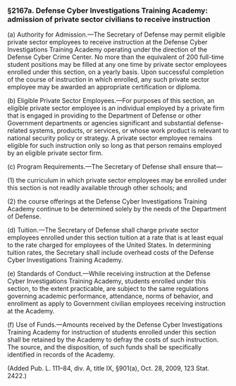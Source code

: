 ### §2167a. Defense Cyber Investigations Training Academy: admission of private sector civilians to receive instruction ###

(a) Authority for Admission.—The Secretary of Defense may permit eligible private sector employees to receive instruction at the Defense Cyber Investigations Training Academy operating under the direction of the Defense Cyber Crime Center. No more than the equivalent of 200 full-time student positions may be filled at any one time by private sector employees enrolled under this section, on a yearly basis. Upon successful completion of the course of instruction in which enrolled, any such private sector employee may be awarded an appropriate certification or diploma.

(b) Eligible Private Sector Employees.—For purposes of this section, an eligible private sector employee is an individual employed by a private firm that is engaged in providing to the Department of Defense or other Government departments or agencies significant and substantial defense-related systems, products, or services, or whose work product is relevant to national security policy or strategy. A private sector employee remains eligible for such instruction only so long as that person remains employed by an eligible private sector firm.

(c) Program Requirements.—The Secretary of Defense shall ensure that—

(1) the curriculum in which private sector employees may be enrolled under this section is not readily available through other schools; and

(2) the course offerings at the Defense Cyber Investigations Training Academy continue to be determined solely by the needs of the Department of Defense.

(d) Tuition.—The Secretary of Defense shall charge private sector employees enrolled under this section tuition at a rate that is at least equal to the rate charged for employees of the United States. In determining tuition rates, the Secretary shall include overhead costs of the Defense Cyber Investigations Training Academy.

(e) Standards of Conduct.—While receiving instruction at the Defense Cyber Investigations Training Academy, students enrolled under this section, to the extent practicable, are subject to the same regulations governing academic performance, attendance, norms of behavior, and enrollment as apply to Government civilian employees receiving instruction at the Academy.

(f) Use of Funds.—Amounts received by the Defense Cyber Investigations Training Academy for instruction of students enrolled under this section shall be retained by the Academy to defray the costs of such instruction. The source, and the disposition, of such funds shall be specifically identified in records of the Academy.

(Added Pub. L. 111–84, div. A, title IX, §901(a), Oct. 28, 2009, 123 Stat. 2422.)